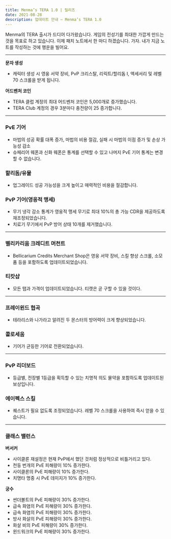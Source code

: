 ```yaml
---
title: Menma’s TERA 1.0 | 릴리즈 
date: 2021-08-28      
description: 업데이트 안내 – Menma’s TERA 1.0 
---
```

Menma의 TERA 출시가 드디어 다가왔습니다. 게임의 전성기를 최대한 가깝게 만드는 것을 목표로 하고 있습니다. 이제 패치 노트에서 한 마디 하겠습니다. 가자. 내가 지금 노트를 작성하는 것에 행운을 빌어요.
<hr/>

**문자 생성**
- 캐릭터 생성 시 영웅 서약 장비, PvP 크리스탈, 리릭트/할리돔 I, 액세서리 및 레벨 70 스크롤을 받게 됩니다.

**어드벤처 코인**
- TERA 클럽 계정의 최대 어드벤처 코인은 5,000개로 증가했습니다.
- TERA Club 계정의 경우 3분마다 충전량이 25 증가합니다.

<hr/>

### PvE 기어
- 마법의 성공 확률 대폭 증가, 마법의 비용 절감, 실패 시 마법의 이점 증가 및 손상 가능성 감소
- 슈페리어 웨폰과 신화 웨폰은 통계를 선택할 수 있고 나머지 PvE 기어 통계는 변경할 수 없습니다.

### 할리돔/유물
- 업그레이드 성공 가능성을 크게 높이고 매력적인 비용을 절감합니다.

### PvP 기어(영웅적 맹세)
- 무기 냉각 감소 통계가 영웅적 맹세 무기로 최대 10%의 총 가능 CDR을 제공하도록 재조정되었습니다.
- 치료기 무기에서 PvP 방어 상태 10개를 제거했습니다.

<hr/>

### 벨리카리움 크레디트 머천트
- Bellicarium Credits Merchant Shop은 영웅 서약 장비, 스킬 향상 스크롤, 소모품 등을 포함하도록 업데이트되었습니다.

### 티캇샵
- 모든 탭과 가격이 업데이트되었습니다. 티캣은 곧 구할 수 있을 것이다.

<hr/>

### 프레이윈드 협곡
- 테라리스와 나가라고 알려진 두 몬스터의 방어력이 크게 향상되었습니다.

### 콜로세움
- 기어가 균등한 기어로 전환되었습니다.

<hr/>

### PvP 리더보드
- 등급별, 전장별 1등급을 획득할 수 있는 치명적 의도 물약을 포함하도록 업데이트된 보상입니다.

### 에이펙스 스킬
- 퀘스트가 필요 없도록 조정되었습니다. 레벨 70 스크롤을 사용하여 즉시 얻을 수 있습니다.

<hr/>

### 클래스 밸런스

**버서커**
- 사이클론 재설정은 현재 PvP에서 했던 것처럼 정상적으로 비틀거리고 있다.
- 천둥 번개의 PvE 피해량이 10% 증가한다.
- 사이클론의 PvE 피해량이 10% 증가한다.
- 치명타 명중 시 PvE 데미지가 10% 증가한다.

**궁수**
- 썬더볼트의 PvE 피해량이 30% 증가한다.
- 급속 화염의 PvE 피해량이 30% 증가한다.
- 급속 화염의 PvE 피해량이 30% 증가한다.
- 방사 화살의 PvE 피해량이 30% 증가한다.
- 화살 비의 PvE 피해량이 30% 증가한다.
- 윈드워크의 PvE 피해량이 30% 증가한다.
